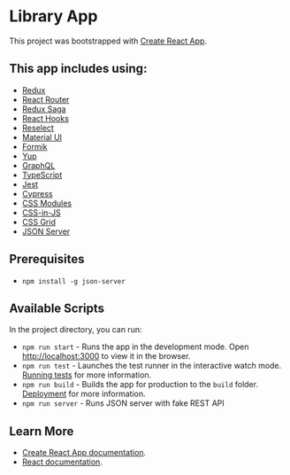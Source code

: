 # Library App

This project was bootstrapped with [Create React App](https://github.com/facebook/create-react-app).

## This app includes using:

* [Redux](https://github.com/reduxjs/react-redux)
* [React Router](https://reacttraining.com/react-router/web/guides/quick-start)
* [Redux Saga](https://redux-saga.js.org/)
* [React Hooks](https://reactjs.org/docs/hooks-reference.html)
* [Reselect](https://github.com/reduxjs/reselect)
* [Material UI](https://github.com/mui-org/material-ui)
* [Formik](https://jaredpalmer.com/formik/)
* [Yup](https://www.npmjs.com/package/yup)
* [GraphQL](https://graphql.org/)
* [TypeScript](https://www.typescriptlang.org/docs/handbook/react-&-webpack.html)
* [Jest](https://create-react-app.dev/docs/running-tests/)
* [Cypress](https://www.cypress.io/)
* [CSS Modules](https://create-react-app.dev/docs/adding-a-css-modules-stylesheet/)
* [CSS-in-JS](https://en.wikipedia.org/wiki/CSS-in-JS)
* [CSS Grid](https://css-tricks.com/snippets/css/complete-guide-grid/)
* [JSON Server](https://www.npmjs.com/package/json-server)

## Prerequisites

* `npm install -g json-server`

## Available Scripts

In the project directory, you can run:

* `npm run start` - Runs the app in the development mode. Open [http://localhost:3000](http://localhost:3000) to view it in the browser.
* `npm run test` - Launches the test runner in the interactive watch mode. [Running tests](https://facebook.github.io/create-react-app/docs/running-tests) for more information.
* `npm run build` - Builds the app for production to the `build` folder. [Deployment](https://facebook.github.io/create-react-app/docs/deployment) for more information.
* `npm run server` - Runs JSON server with fake REST API

## Learn More

* [Create React App documentation](https://facebook.github.io/create-react-app/docs/getting-started).
* [React documentation](https://reactjs.org/).
